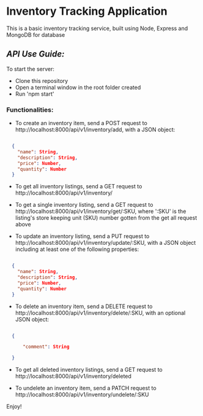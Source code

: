 # Inventory Tracking Application

This is a basic inventory tracking service, built using Node, Express and MongoDB for database

## _API Use Guide:_
To start the server: 
* Clone this repository
* Open a terminal window in the root folder created
* Run 'npm start'

### Functionalities:
* To create an inventory item, send a POST request to http://localhost:8000/api/v1/inventory/add, with a JSON object:

``` JSON

  {
    "name": String,
    "description": String,
    "price": Number,
    "quantity": Number
  }

```
* To get all inventory listings, send a GET request to http://localhost:8000/api/v1/inventory/

* To get a single inventory listing, send a GET request to http://localhost:8000/api/v1/inventory/get/:SKU, where ':SKU' is the listing's store keeping unit (SKU) number gotten from the get all request above

* To update an inventory listing, send a PUT request to http://localhost:8000/api/v1/inventory/update/:SKU, with a JSON object including at least one of the following properties:

``` JSON

  {
    "name": String,
    "description": String,
    "price": Number,
    "quantity": Number
  }

```
* To delete an inventory item, send a DELETE request to http://localhost:8000/api/v1/inventory/delete/:SKU, with an optional JSON object:

``` JSON

  {

      "comment": String

  }

```
* To get all deleted inventory listings, send a GET request to http://localhost:8000/api/v1/inventory/deleted

* To undelete an inventory item, send a PATCH request to http://localhost:8000/api/v1/inventory/undelete/:SKU

Enjoy!
